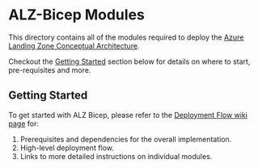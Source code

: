 # ALZ-Bicep Modules

This directory contains all of the modules required to deploy the [Azure Landing Zone Conceptual Architecture][caf_alz_architecture].

Checkout the [Getting Started](#getting-started) section below for details on where to start, pre-requisites and more.

## Getting Started

To get started with ALZ Bicep, please refer to the [Deployment Flow wiki page][wiki_deployment_flow] for:

1. Prerequisites and dependencies for the overall implementation.
2. High-level deployment flow.
3. Links to more detailed instructions on individual modules.


 [//]: # (************************)
 [//]: # (INSERT LINK LABELS BELOW)
 [//]: # (************************)

[caf_alz_architecture]:                            https://learn.microsoft.com/azure/cloud-adoption-framework/ready/landing-zone/#azure-landing-zone-conceptual-architecture "CAF - ALZ Accelerator"
[wiki_deployment_flow]:                            https://github.com/Azure/ALZ-Bicep/wiki/DeploymentFlow "Wiki - Deployment Flow"
